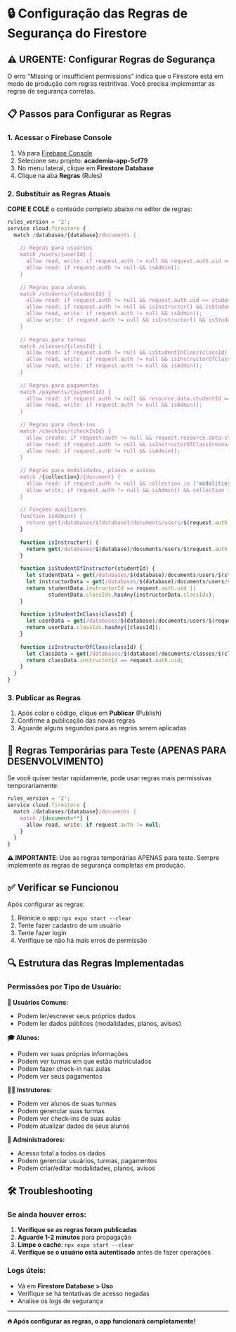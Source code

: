 # 🔒 Configuração das Regras de Segurança do Firestore

## ⚠️ URGENTE: Configurar Regras de Segurança

O erro "Missing or insufficient permissions" indica que o Firestore está em modo de produção com regras restritivas. Você precisa implementar as regras de segurança corretas.

## 📋 Passos para Configurar as Regras

### 1. Acessar o Firebase Console

1. Vá para [Firebase Console](https://console.firebase.google.com)
2. Selecione seu projeto: **academia-app-5cf79**
3. No menu lateral, clique em **Firestore Database**
4. Clique na aba **Regras** (Rules)

### 2. Substituir as Regras Atuais

**COPIE E COLE** o conteúdo completo abaixo no editor de regras:

```javascript
rules_version = '2';
service cloud.firestore {
  match /databases/{database}/documents {
    
    // Regras para usuários
    match /users/{userId} {
      allow read, write: if request.auth != null && request.auth.uid == userId;
      allow read: if request.auth != null && isAdmin();
    }
    
    // Regras para alunos
    match /students/{studentId} {
      allow read: if request.auth != null && request.auth.uid == studentId;
      allow read: if request.auth != null && isInstructor() && isStudentOfInstructor(studentId);
      allow read, write: if request.auth != null && isAdmin();
      allow write: if request.auth != null && isInstructor() && isStudentOfInstructor(studentId);
    }
    
    // Regras para turmas
    match /classes/{classId} {
      allow read: if request.auth != null && isStudentInClass(classId);
      allow read, write: if request.auth != null && isInstructorOfClass(classId);
      allow read, write: if request.auth != null && isAdmin();
    }
    
    // Regras para pagamentos
    match /payments/{paymentId} {
      allow read: if request.auth != null && resource.data.studentId == request.auth.uid;
      allow read, write: if request.auth != null && isAdmin();
    }
    
    // Regras para check-ins
    match /checkIns/{checkInId} {
      allow create: if request.auth != null && request.resource.data.studentId == request.auth.uid;
      allow read: if request.auth != null && isInstructorOfClass(resource.data.classId);
      allow read: if request.auth != null && isAdmin();
    }
    
    // Regras para modalidades, planos e avisos
    match /{collection}/{document} {
      allow read: if request.auth != null && collection in ['modalities', 'plans', 'announcements', 'events'];
      allow write: if request.auth != null && isAdmin() && collection in ['modalities', 'plans', 'announcements', 'events'];
    }
    
    // Funções auxiliares
    function isAdmin() {
      return get(/databases/$(database)/documents/users/$(request.auth.uid)).data.userType == 'admin';
    }
    
    function isInstructor() {
      return get(/databases/$(database)/documents/users/$(request.auth.uid)).data.userType == 'instructor';
    }
    
    function isStudentOfInstructor(studentId) {
      let studentData = get(/databases/$(database)/documents/users/$(studentId)).data;
      let instructorData = get(/databases/$(database)/documents/users/$(request.auth.uid)).data;
      return studentData.instructorId == request.auth.uid || 
             studentData.classIds.hasAny(instructorData.classIds);
    }
    
    function isStudentInClass(classId) {
      let userData = get(/databases/$(database)/documents/users/$(request.auth.uid)).data;
      return userData.classIds.hasAny([classId]);
    }
    
    function isInstructorOfClass(classId) {
      let classData = get(/databases/$(database)/documents/classes/$(classId)).data;
      return classData.instructorId == request.auth.uid;
    }
  }
}
```

### 3. Publicar as Regras

1. Após colar o código, clique em **Publicar** (Publish)
2. Confirme a publicação das novas regras
3. Aguarde alguns segundos para as regras serem aplicadas

## 🚨 Regras Temporárias para Teste (APENAS PARA DESENVOLVIMENTO)

Se você quiser testar rapidamente, pode usar regras mais permissivas temporariamente:

```javascript
rules_version = '2';
service cloud.firestore {
  match /databases/{database}/documents {
    match /{document=**} {
      allow read, write: if request.auth != null;
    }
  }
}
```

**⚠️ IMPORTANTE**: Use as regras temporárias APENAS para teste. Sempre implemente as regras de segurança completas em produção.

## ✅ Verificar se Funcionou

Após configurar as regras:

1. Reinicie o app: `npx expo start --clear`
2. Tente fazer cadastro de um usuário
3. Tente fazer login
4. Verifique se não há mais erros de permissão

## 🔍 Estrutura das Regras Implementadas

### Permissões por Tipo de Usuário:

**👤 Usuários Comuns:**
- Podem ler/escrever seus próprios dados
- Podem ler dados públicos (modalidades, planos, avisos)

**🎓 Alunos:**
- Podem ver suas próprias informações
- Podem ver turmas em que estão matriculados
- Podem fazer check-in nas aulas
- Podem ver seus pagamentos

**👨‍🏫 Instrutores:**
- Podem ver alunos de suas turmas
- Podem gerenciar suas turmas
- Podem ver check-ins de suas aulas
- Podem atualizar dados de seus alunos

**👑 Administradores:**
- Acesso total a todos os dados
- Podem gerenciar usuários, turmas, pagamentos
- Podem criar/editar modalidades, planos, avisos

## 🛠 Troubleshooting

### Se ainda houver erros:

1. **Verifique se as regras foram publicadas**
2. **Aguarde 1-2 minutos** para propagação
3. **Limpe o cache**: `npx expo start --clear`
4. **Verifique se o usuário está autenticado** antes de fazer operações

### Logs úteis:
- Vá em **Firestore Database > Uso**
- Verifique se há tentativas de acesso negadas
- Analise os logs de segurança

---

**🔥 Após configurar as regras, o app funcionará completamente!**
